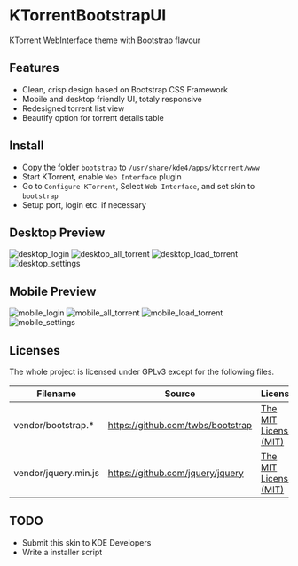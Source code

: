 # KTorrentBootstrapUI

KTorrent WebInterface theme with Bootstrap flavour

## Features

* Clean, crisp design based on Bootstrap CSS Framework
* Mobile and desktop friendly UI, totaly responsive
* Redesigned torrent list view
* Beautify option for torrent details table

## Install

* Copy the folder `bootstrap` to `/usr/share/kde4/apps/ktorrent/www`
* Start KTorrent, enable `Web Interface` plugin
* Go to `Configure KTorrent`, Select `Web Interface`, and set skin to `bootstrap`
* Setup port, login etc. if necessary

## Desktop Preview

![desktop_login](img/desktop_login.png)
![desktop_all_torrent](img/desktop_all_torrent.png)
![desktop_load_torrent](img/desktop_load_torrent.png)
![desktop_settings](img/desktop_settings.png)

## Mobile Preview

![mobile_login](img/mobile_login.png)
![mobile_all_torrent](img/mobile_all_torrent.png)
![mobile_load_torrent](img/mobile_load_torrent.png)
![mobile_settings](img/mobile_settings.png)

## Licenses

The whole project is licensed under GPLv3 except for the following files.

|Filename|Source|License|
|---|---|---|
|vendor/bootstrap.* | https://github.com/twbs/bootstrap | [The MIT License (MIT)](https://tldrlegal.com/license/mit-license) |
|vendor/jquery.min.js | https://github.com/jquery/jquery | [The MIT License (MIT)](https://tldrlegal.com/license/mit-license) |

## TODO

* Submit this skin to KDE Developers
* Write a installer script
